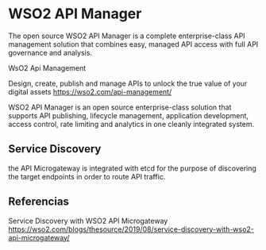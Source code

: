 # WSO2 API Manager

The open source WSO2 API Manager is a complete enterprise-class API management solution that combines easy, managed API access with full API governance and analysis.


WsO2 Api Management

Design, create, publish and manage APIs to unlock the true value of your digital assets
https://wso2.com/api-management/

WSO2 API Manager is an open source enterprise-class solution that supports API publishing, lifecycle management, application development, access control, rate limiting and analytics in one cleanly integrated system.

## Service Discovery

 the API Microgateway is integrated with etcd for the purpose of discovering the target endpoints in order to route API traffic. 

## Referencias

Service Discovery with WSO2 API Microgateway
https://wso2.com/blogs/thesource/2019/08/service-discovery-with-wso2-api-microgateway/
 
